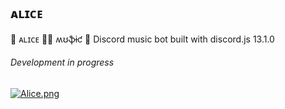 ##  ᴀʟɪᴄᴇ 
🍑 ᴀʟɪᴄᴇ 💃🏽 ʍʊֆɨƈ 🍃 Discord music bot built with discord.js 13.1.0

###### Development in progress

[![Alice.png](https://i.postimg.cc/g0ygLZzD/Alice.png)](https://postimg.cc/v1BrpD6g)
